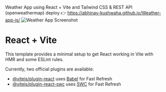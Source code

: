 Weather App using React + Vite and Tailwind CSS & REST API (openweathermap)
deploy 👉 https://abhinay-kushwaha.github.io/Weather-app-js/
![Weather App Screenshot](https://github.com/abhinay-kushwaha/Weather-App-ViteReact/blob/main/Document%20-%20Google%20Chrome%2022-May-24%206_39_47%20PM.png)



# React + Vite

This template provides a minimal setup to get React working in Vite with HMR and some ESLint rules.

Currently, two official plugins are available:

- [@vitejs/plugin-react](https://github.com/vitejs/vite-plugin-react/blob/main/packages/plugin-react/README.md) uses [Babel](https://babeljs.io/) for Fast Refresh
- [@vitejs/plugin-react-swc](https://github.com/vitejs/vite-plugin-react-swc) uses [SWC](https://swc.rs/) for Fast Refresh
